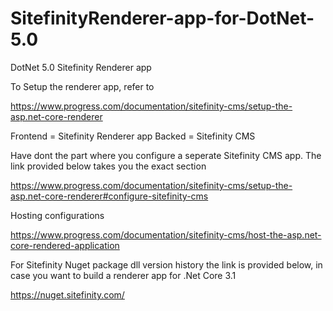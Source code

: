 # SitefinityRenderer-app-for-DotNet-5.0
DotNet 5.0 Sitefinity Renderer app


To Setup the renderer app, refer to 

https://www.progress.com/documentation/sitefinity-cms/setup-the-asp.net-core-renderer


Frontend = Sitefinity Renderer app
Backed   = Sitefinity CMS

Have dont the part where you configure a seperate Sitefinity CMS app. The link provided below takes you the exact section

https://www.progress.com/documentation/sitefinity-cms/setup-the-asp.net-core-renderer#configure-sitefinity-cms


Hosting configurations

https://www.progress.com/documentation/sitefinity-cms/host-the-asp.net-core-rendered-application


For Sitefinity Nuget package dll version history the link is provided below, in case you want to build a renderer app for .Net Core 3.1

https://nuget.sitefinity.com/
